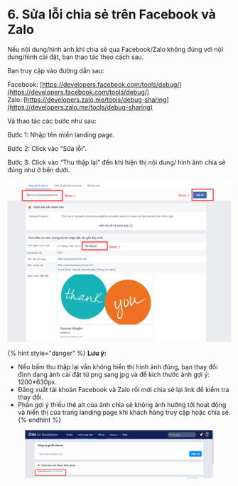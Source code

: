 # 6. Sửa lỗi chia sẻ trên Facebook và Zalo

Nếu nội dung/hình ảnh khi chia sẻ qua Facebook/Zalo không đúng với nội dung/hình cài đặt, bạn thao tác theo cách sau.

Bạn truy cập vào đường dẫn sau:

Facebook: [https://developers.facebook.com/tools/debug/](https://developers.facebook.com/tools/debug/) \
Zalo: [https://developers.zalo.me/tools/debug-sharing](https://developers.zalo.me/tools/debug-sharing)

Và thao tác các bước như sau:

Bước 1: Nhập tên miền landing page.

Bước 2: Click vào “Sửa lỗi”.

Bước 3: Click vào “Thu thập lại” đến khi hiện thị nội dung/ hình ảnh chia sẻ đúng như ở bên dưới.

![](<../.gitbook/assets/image (1118).png>)



{% hint style="danger" %}
**Lưu ý:**&#x20;

* Nếu bấm thu thập lại vẫn không hiển thị hình ảnh đúng, bạn thay đổi định dạng ảnh cài đặt từ png sang jpg và để kích thước ảnh gợi ý: 1200\*630px.
* Đăng xuất tài khoản Facebook và Zalo rồi mới chia sẻ lại link để kiểm tra thay đổi.
* Phần gợi ý thiếu thẻ alt của ảnh chia sẻ không ảnh hưởng tới hoạt động và hiển thị của trang landing page khi khách hàng truy cập hoặc chia sẻ.
{% endhint %}

<figure><img src="../.gitbook/assets/alt.png" alt=""><figcaption></figcaption></figure>
